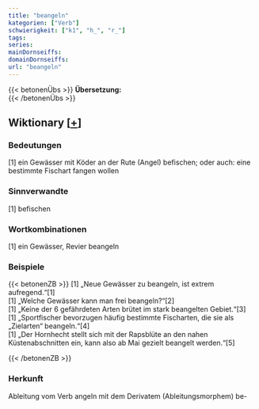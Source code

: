 ```yaml
---
title: "beangeln"
kategorien: ["Verb"]
schwierigkeit: ["k1", "h_", "r_"]
tags:
series:
mainDornseiffs:
domainDornseiffs:
url: "beangeln"
---
```


{{< betonenÜbs >}}
**Übersetzung:**  
{{< /betonenÜbs >}}

## Wiktionary [[+](https://de.wiktionary.org/wiki/beangeln)]

### Bedeutungen
[1] ein Gewässer mit Köder an der Rute (Angel) befischen; oder auch: eine bestimmte Fischart fangen wollen  

### Sinnverwandte
[1] befischen  

### Wortkombinationen
[1] ein Gewässer, Revier beangeln  

### Beispiele
{{< betonenZB >}}
[1] „Neue Gewässer zu beangeln, ist extrem aufregend.“[1]  
[1] „Welche Gewässer kann man frei beangeln?“[2]  
[1] „Keine der 6 gefährdeten Arten brütet im stark beangelten Gebiet.“[3]  
[1] „Sportfischer bevorzugen häufig bestimmte Fischarten, die sie als „Zielarten“ beangeln.“[4]  
[1] „Der Hornhecht stellt sich mit der Rapsblüte an den nahen Küstenabschnitten ein, kann also ab Mai gezielt beangelt werden.“[5]  

{{< /betonenZB >}}
### Herkunft
Ableitung vom Verb angeln mit dem Derivatem (Ableitungsmorphem) be-  


